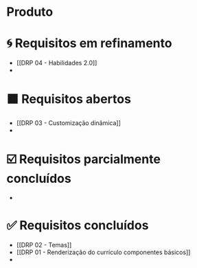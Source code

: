 # Produto


# 🌀 Requisitos em refinamento

- [[DRP 04 - Habilidades 2.0]]
- 

# ⬛ Requisitos abertos

- [[DRP 03 - Customização dinâmica]]
- 

# ☑️ Requisitos parcialmente concluídos

- 


#  ✅ Requisitos concluídos

- [[DRP 02 - Temas]]
- [[DRP 01 - Renderização do currículo componentes básicos]]
- 
